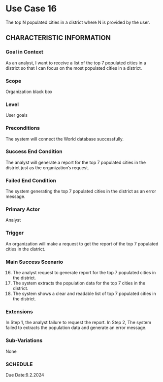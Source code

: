 # Use Case 16
The top N populated cities in a district where N is provided by the user.
## CHARACTERISTIC INFORMATION
### Goal in Context
As an analyst, I want to receive a list of the top 7 populated cities in a district so that I can focus on the most populated cities in a district.
### Scope
Organization black box
### Level
User goals
### Preconditions
The system will connect the World database successfully.
### Success End Condition
The analyst will generate a report for the top 7 populated cities in the district just as the organization’s request.
### Failed End Condition
The system generating the top 7 populated cities in the district as an error message.
### Primary Actor
Analyst
### Trigger
An organization will make a request to get the report of the top 7 populated cities in the district. 
### Main Success Scenario
16.  The analyst request to generate report for the top 7 populated cities in the district.
17.  The system extracts the population data for the top 7 cities in the district.
18.  The system shows a clear and readable list of top 7 populated cities in the district. 
### Extensions
In Step 1, the analyst failure to request the report.
In Step 2, The system failed to extracts the population data and generate an error message.
### Sub-Variations
None
### SCHEDULE
Due Date:9.2.2024
